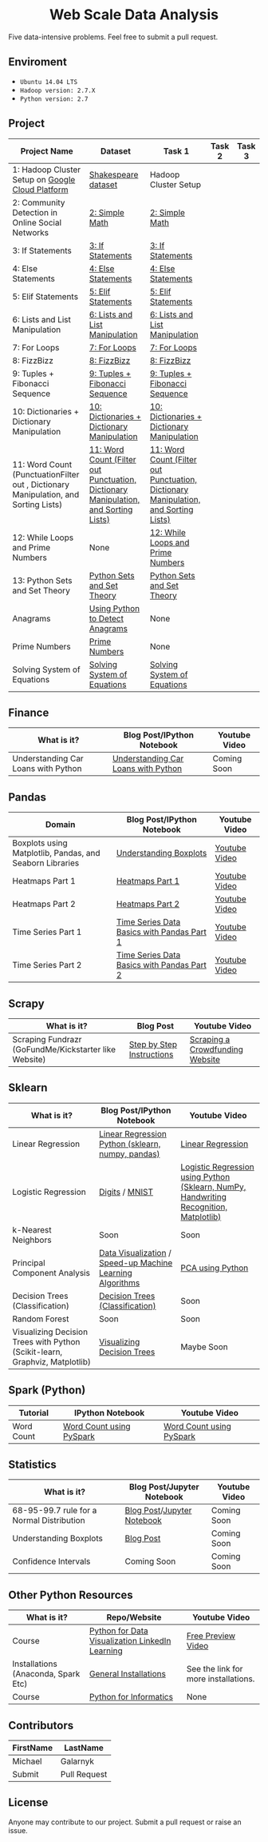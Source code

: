 <h1 align="center"> Web Scale Data Analysis</h1>

Five data-intensive problems. Feel free to submit a pull request.

## Enviroment
* `Ubuntu 14.04 LTS`
* `Hadoop version: 2.7.X`
* `Python version: 2.7`

## Project
Project Name | Dataset | Task 1 | Task 2 | Task 3 
--- | --- | --- | --- | ---
1: Hadoop Cluster Setup on [Google Cloud Platform](https://cloud.google.com/) | [Shakespeare dataset](https://www.dropbox.com/s/8nlgr2ilum9elb7/shakespeare.zip?dl=0) | Hadoop Cluster Setup  | 
2: Community Detection in Online Social Networks | [2: Simple Math](https://medium.com/@GalarnykMichael/python-basics-2-simple-math-4ac7cc928738) | [2: Simple Math](https://www.youtube.com/watch?v=30ghRykclIU)
3: If Statements | [3: If Statements](https://medium.com/@GalarnykMichael/python-basics-3-if-statements-bcc29c09c710) | [3: If Statements](https://www.youtube.com/watch?v=317X-OQCs0Q)
4: Else Statements | [4: Else Statements](https://medium.com/@GalarnykMichael/python-basics-4-else-statements-7d8618e00afe) | [4: Else Statements](https://www.youtube.com/watch?v=e9ZMSHYwtDM)
5: Elif Statements | [5: Elif Statements](https://medium.com/@GalarnykMichael/python-basics-5-elif-statements-b8950dc71cf9) | [5: Elif Statements](https://www.youtube.com/watch?v=NxBBBPjusyA)
6: Lists and List Manipulation | [6: Lists and List Manipulation](https://medium.com/@GalarnykMichael/python-basics-6-lists-and-list-manipulation-a56be62b1f95) | [6: Lists and List Manipulation](https://www.youtube.com/watch?v=w9I8R3WSVqc)
7: For Loops | [7: For Loops](https://github.com/mGalarnyk/Python_Tutorials/blob/master/Python_Basics/Intro/PythonBasicsForLoops.ipynb) | [7: For Loops](https://www.youtube.com/watch?v=8fswDyk9UIY)
8: FizzBizz | [8: FizzBizz](https://github.com/mGalarnyk/Python_Tutorials/blob/master/Python_Basics/Intro/PythonBasicsFizzBuzz.ipynb) | [8: FizzBizz](https://www.youtube.com/watch?v=XR1QFrbPRnw)
9: Tuples + Fibonacci Sequence | [9: Tuples + Fibonacci Sequence](https://github.com/mGalarnyk/Python_Tutorials/blob/master/Python_Basics/Intro/PythonBasicsTuples.ipynb) | [9: Tuples + Fibonacci Sequence](https://www.youtube.com/watch?v=gUHeaQ0qZaw)
10: Dictionaries + Dictionary Manipulation | [10: Dictionaries + Dictionary Manipulation](https://github.com/mGalarnyk/Python_Tutorials/blob/master/Python_Basics/Intro/PythonBasicsDictionaries.ipynb) | [10: Dictionaries + Dictionary Manipulation](https://www.youtube.com/watch?v=LlIqrWJaBcQ)
11: Word Count (PunctuationFilter out , Dictionary Manipulation, and Sorting Lists)  | [11: Word Count (Filter out Punctuation, Dictionary Manipulation, and Sorting Lists)](https://github.com/mGalarnyk/Python_Tutorials/blob/master/Python_Basics/Intro/PythonBasicsWordCount.ipynb) | [11: Word Count (Filter out Punctuation, Dictionary Manipulation, and Sorting Lists)](https://www.youtube.com/watch?v=l_dIleafLZ8)
12: While Loops and Prime Numbers | None | [12: While Loops and Prime Numbers](https://youtu.be/apEjxRmIp0I)
13: Python Sets and Set Theory | [Python Sets and Set Theory](https://towardsdatascience.com/python-sets-and-set-theory-2ace093d1607) | [Python Sets and Set Theory](https://youtu.be/hZPNPh5Zg3M)
Anagrams | [Using Python to Detect Anagrams](https://medium.com/@GalarnykMichael/using-python-to-detect-anagrams-a002ddedb4cb) | None
Prime Numbers | [Prime Numbers](https://medium.com/@GalarnykMichael/prime-numbers-using-python-824ff4b3ea19) | None
Solving System of Equations | [Solving System of Equations](https://medium.com/@GalarnykMichael/solving-system-of-linear-equations-using-python-645ad1904cec#.z6lw1zyw6) | [Solving System of Equations](https://www.youtube.com/watch?v=AqIrdW2-K6k&)

## Finance
What is it? | Blog Post/IPython Notebook | Youtube Video
--- | --- | ---
Understanding Car Loans with Python | [Understanding Car Loans with Python](https://towardsdatascience.com/the-cost-of-financing-a-new-car-car-loans-c00997f1aee) | Coming Soon


## Pandas
Domain | Blog Post/IPython Notebook | Youtube Video
--- | --- | ---
Boxplots using Matplotlib, Pandas, and Seaborn Libraries  | [Understanding Boxplots](https://towardsdatascience.com/understanding-boxplots-5e2df7bcbd51 "Understanding Boxplots") | [Youtube Video](https://youtu.be/BE8CVGJuftI)
Heatmaps Part 1  | [Heatmaps Part 1](https://github.com/mGalarnyk/Python_Tutorials/blob/master/Request/Heat%20Maps%20using%20Matplotlib%20and%20Seaborn.ipynb) | [Youtube Video](https://www.youtube.com/watch?v=m7uXFyPN2Sk)
Heatmaps Part 2  | [Heatmaps Part 2](https://github.com/mGalarnyk/Python_Tutorials/blob/master/Request/Heat%20Maps%20using%20Matplotlib%20and%20Seaborn.ipynb) | [Youtube Video](https://www.youtube.com/watch?v=NHwXkvwSd7E)
Time Series Part 1 | [Time Series Data Basics with Pandas Part 1](https://github.com/mGalarnyk/Python_Tutorials/blob/master/Time_Series/Part1_Time_Series_Data_BasicPlotting.ipynb "Time Series Data Basics with Pandas Part 1") | [Youtube Video](https://www.youtube.com/watch?v=OwnaUVt6VVE)
Time Series Part 2  | [Time Series Data Basics with Pandas Part 2](https://github.com/mGalarnyk/Python_Tutorials/blob/master/Time_Series/Part2_Time_Series_Data_Price_Variation_ShiftingGroupBy.ipynb "Time Series Data Basics with Pandas Part 2") | [Youtube Video](https://www.youtube.com/watch?v=1S5UKLqe-gg)

## Scrapy
What is it? | Blog Post | Youtube Video
--- | --- | ---
Scraping Fundrazr (GoFundMe/Kickstarter like Website) | [Step by Step Instructions](https://medium.com/@GalarnykMichael/using-scrapy-to-build-your-own-dataset-64ea2d7d4673) | [Scraping a Crowdfunding Website](https://www.youtube.com/watch?v=O_j3OTXw2_E)

## Sklearn
What is it? | Blog Post/IPython Notebook | Youtube Video
--- | --- | ---
Linear Regression | [Linear Regression Python (sklearn, numpy, pandas)](https://medium.com/@GalarnykMichael/linear-regression-using-python-b29174c3797a#.vczf85s0s) | [Linear Regression](https://www.youtube.com/watch?v=dSYJVbj4Eew&t=2s)
Logistic Regression | [Digits](https://github.com/mGalarnyk/Python_Tutorials/blob/master/Sklearn/Logistic_Regression/LogisticRegression_toy_digits.ipynb) / [MNIST](https://github.com/mGalarnyk/Python_Tutorials/blob/master/Sklearn/Logistic_Regression/LogisticRegression_MNIST.ipynb) | [Logistic Regression using Python (Sklearn, NumPy, Handwriting Recognition, Matplotlib)](https://www.youtube.com/watch?v=71iXeuKFcQM)
k-Nearest Neighbors | Soon | Soon
Principal Component Analysis | [Data Visualization](https://github.com/mGalarnyk/Python_Tutorials/blob/master/Sklearn/PCA/PCA_Data_Visualization_Iris_Dataset_Blog.ipynb) / [Speed-up Machine Learning Algorithms](https://github.com/mGalarnyk/Python_Tutorials/blob/master/Sklearn/PCA/PCA_to_Speed-up_Machine_Learning_Algorithms.ipynb) | [PCA using Python](https://www.youtube.com/watch?v=kApPBm1YsqU)
Decision Trees (Classification) | [Decision Trees (Classification)](https://towardsdatascience.com/understanding-decision-trees-for-classification-python-9663d683c952) | Soon
Random Forest | Soon | Soon
Visualizing Decision Trees with Python (Scikit-learn, Graphviz, Matplotlib) | [Visualizing Decision Trees](https://towardsdatascience.com/visualizing-decision-trees-with-python-scikit-learn-graphviz-matplotlib-1c50b4aa68dc) | Maybe Soon

## Spark (Python)
Tutorial | IPython Notebook | Youtube Video
--- | --- | ---
Word Count | [Word Count using PySpark](https://github.com/mGalarnyk/Python_Tutorials/blob/master/PySpark_Basics/PySpark_Part1_Word_Count_Removing_Punctuation_Pride_Prejudice.ipynb) | [Word Count using PySpark](https://www.youtube.com/watch?v=jg7Z8ctKpEs&t=1s)

## Statistics
What is it? | Blog Post/Jupyter Notebook | Youtube Video
--- | --- | ---
68-95-99.7 rule for a Normal Distribution | [Blog Post](https://medium.com/@GalarnykMichael/understanding-the-68-95-99-7-rule-for-a-normal-distribution-b7b7cbf760c2)/[Jupyter Notebook](https://github.com/mGalarnyk/Python_Tutorials/blob/master/Statistics/normal_Distribution_Area_Under_Curve.ipynb) | Coming Soon
Understanding Boxplots | [Blog Post](https://medium.com/@GalarnykMichael/understanding-boxplots-5e2df7bcbd51) | Coming Soon
Confidence Intervals | Coming Soon | Coming Soon

## Other Python Resources
What is it? | Repo/Website | Youtube Video
--- | --- | ---
Course | [Python for Data Visualization LinkedIn Learning](https://www.linkedin.com/learning/python-for-data-visualization/effectively-present-data-with-python) | [Free Preview Video](https://youtu.be/BE8CVGJuftI)
Installations (Anaconda, Spark Etc) | [General Installations](https://github.com/mGalarnyk/Installations_Mac_Ubuntu_Windows "Python Installations") | See the link for more installations. 
Course| [Python for Informatics](https://github.com/mGalarnyk/Python_Tutorials/blob/master/Python_Informatics/README.md "Python for Informatics") | None

## Contributors
FirstName | LastName
--- | --- 
Michael  |  Galarnyk
Submit  |  Pull Request

## License
Anyone may contribute to our project. Submit a pull request or raise an issue. 
